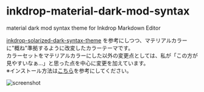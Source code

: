 # inkdrop-material-dark-mod-syntax
material dark mod syntax theme for Inkdrop Markdown Editor

[inkdrop-solarized-dark-syntax-theme](https://github.com/inkdropapp/inkdrop-solarized-dark-syntax-theme) を参考にしつつ、マテリアルカラーに"概ね"準拠するように改変したカラーテーマです。  
カラーセットをマテリアルカラーにした以外の変更点としては、私が「この方が見やすいなぁ…」と思った点を中心に変更を加えています。  
※インストール方法は[こちら](https://doc.inkdrop.info/manual/creating-a-theme)を参考にしてください。

![screenshot](https://github.com/yuru7/inkdrop-material-dark-mod-syntax/raw/images/screenshot01.png)
